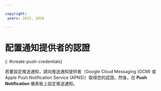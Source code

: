 ```yaml
---

copyright:
 years: 2015, 2016

---
```

# 配置通知提供者的認證
{: #create-push-credentials}

若要設定推送通知，請向推送通知提供者（Google Cloud Messaging (GCM) 或 Apple Push Notification Service (APNS)）取得您的認證。然後，在 **Push Notification** 儀表板上設定推送通知。
